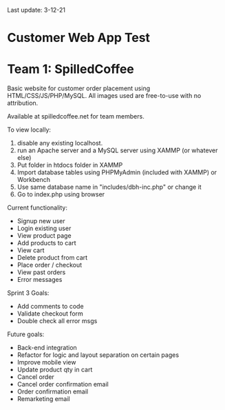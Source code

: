 Last update: 3-12-21

# Customer Web App Test
# Team 1: SpilledCoffee

Basic website for customer order placement using HTML/CSS/JS/PHP/MySQL.
All images used are free-to-use with no attribution.

Available at spilledcoffee.net for team members.

To view locally: 
1. disable any existing localhost. 
2. run an Apache server and a MySQL server using XAMMP (or whatever else)
3. Put folder in htdocs folder in XAMMP
4. Import database tables using PHPMyAdmin (included with XAMMP) or Workbench
5. Use same database name in "includes/dbh-inc.php" or change it
6. Go to index.php using browser

Current functionality:
  - Signup new user
  - Login existing user
  - View product page
  - Add products to cart
  - View cart
  - Delete product from cart
  - Place order / checkout
  - View past orders
  - Error messages
  
Sprint 3 Goals:
  - Add comments to code
  - Validate checkout form
  - Double check all error msgs
  
Future goals:
  - Back-end integration
  - Refactor for logic and layout separation on certain pages
  - Improve mobile view
  - Update product qty in cart
  - Cancel order
  - Cancel order confirmation email
  - Order confirmation email
  - Remarketing email
